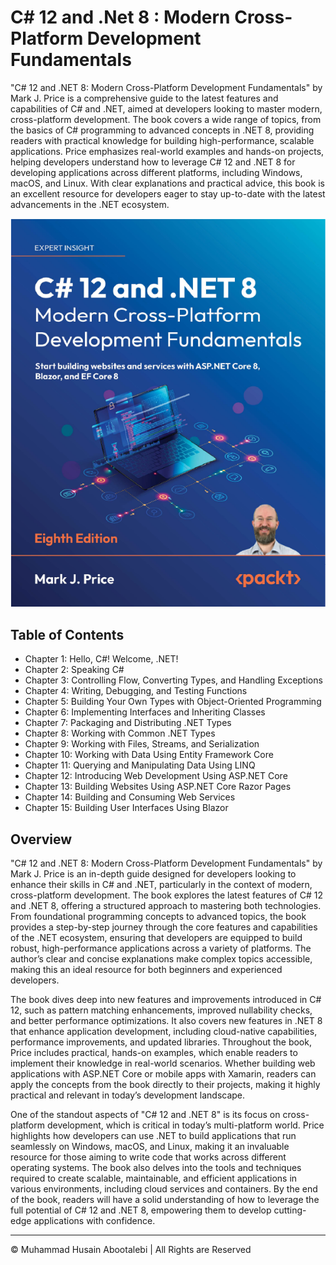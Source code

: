 <!-- ©©©©©©©©©©©©©©©©©©©©©©©© All Rights Are Reserved By Muhammad Husain Abootalebi ©©©©©©©©©©©©©©©©©©©©©©©©©©©©©©©©©© -->

# C# 12 and .Net 8 : Modern Cross-Platform Development Fundamentals

"C# 12 and .NET 8: Modern Cross-Platform Development Fundamentals" by Mark J. Price is a comprehensive guide to the latest features and capabilities of C# and .NET, aimed at developers looking to master modern, cross-platform development. The book covers a wide range of topics, from the basics of C# programming to advanced concepts in .NET 8, providing readers with practical knowledge for building high-performance, scalable applications. Price emphasizes real-world examples and hands-on projects, helping developers understand how to leverage C# 12 and .NET 8 for developing applications across different platforms, including Windows, macOS, and Linux. With clear explanations and practical advice, this book is an excellent resource for developers eager to stay up-to-date with the latest advancements in the .NET ecosystem.

![CSharp 12 and DotNET 8](../../assets/Books/Book%20Covers/1%20-%202%20-%20CSharp%2012%20and%20DotNet%208.webp)

## Table of Contents

- Chapter 1: Hello, C#! Welcome, .NET!
- Chapter 2: Speaking C#
- Chapter 3: Controlling Flow, Converting Types, and Handling Exceptions
- Chapter 4: Writing, Debugging, and Testing Functions
- Chapter 5: Building Your Own Types with Object-Oriented Programming
- Chapter 6: Implementing Interfaces and Inheriting Classes
- Chapter 7: Packaging and Distributing .NET Types
- Chapter 8: Working with Common .NET Types
- Chapter 9: Working with Files, Streams, and Serialization
- Chapter 10: Working with Data Using Entity Framework Core
- Chapter 11: Querying and Manipulating Data Using LINQ
- Chapter 12: Introducing Web Development Using ASP.NET Core
- Chapter 13: Building Websites Using ASP.NET Core Razor Pages
- Chapter 14: Building and Consuming Web Services
- Chapter 15: Building User Interfaces Using Blazor

## Overview

"C# 12 and .NET 8: Modern Cross-Platform Development Fundamentals" by Mark J. Price is an in-depth guide designed for developers looking to enhance their skills in C# and .NET, particularly in the context of modern, cross-platform development. The book explores the latest features of C# 12 and .NET 8, offering a structured approach to mastering both technologies. From foundational programming concepts to advanced topics, the book provides a step-by-step journey through the core features and capabilities of the .NET ecosystem, ensuring that developers are equipped to build robust, high-performance applications across a variety of platforms. The author’s clear and concise explanations make complex topics accessible, making this an ideal resource for both beginners and experienced developers.

The book dives deep into new features and improvements introduced in C# 12, such as pattern matching enhancements, improved nullability checks, and better performance optimizations. It also covers new features in .NET 8 that enhance application development, including cloud-native capabilities, performance improvements, and updated libraries. Throughout the book, Price includes practical, hands-on examples, which enable readers to implement their knowledge in real-world scenarios. Whether building web applications with ASP.NET Core or mobile apps with Xamarin, readers can apply the concepts from the book directly to their projects, making it highly practical and relevant in today’s development landscape.

One of the standout aspects of "C# 12 and .NET 8" is its focus on cross-platform development, which is critical in today’s multi-platform world. Price highlights how developers can use .NET to build applications that run seamlessly on Windows, macOS, and Linux, making it an invaluable resource for those aiming to write code that works across different operating systems. The book also delves into the tools and techniques required to create scalable, maintainable, and efficient applications in various environments, including cloud services and containers. By the end of the book, readers will have a solid understanding of how to leverage the full potential of C# 12 and .NET 8, empowering them to develop cutting-edge applications with confidence.

---

© Muhammad Husain Abootalebi | All Rights are Reserved

<!-- ©©©©©©©©©©©©©©©©©©©©©©©© All Rights Are Reserved By Muhammad Husain Abootalebi ©©©©©©©©©©©©©©©©©©©©©©©©©©©©©©©©©© -->
